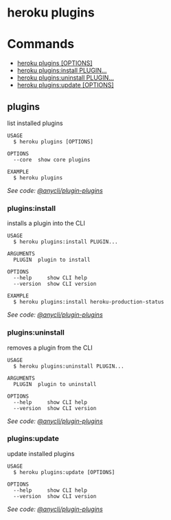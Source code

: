 heroku plugins
==============


# Commands

* [heroku plugins [OPTIONS]](#plugins)
* [heroku plugins:install PLUGIN...](#pluginsinstall)
* [heroku plugins:uninstall PLUGIN...](#pluginsuninstall)
* [heroku plugins:update [OPTIONS]](#pluginsupdate)
## plugins

list installed plugins

```
USAGE
  $ heroku plugins [OPTIONS]

OPTIONS
  --core  show core plugins

EXAMPLE
  $ heroku plugins
```

_See code: [@anycli/plugin-plugins](https://github.com/anycli/plugin-plugins/blob/v0.2.14/src/commands/plugins/index.ts)_

### plugins:install

installs a plugin into the CLI

```
USAGE
  $ heroku plugins:install PLUGIN...

ARGUMENTS
  PLUGIN  plugin to install

OPTIONS
  --help     show CLI help
  --version  show CLI version

EXAMPLE
  $ heroku plugins:install heroku-production-status
```

_See code: [@anycli/plugin-plugins](https://github.com/anycli/plugin-plugins/blob/v0.2.14/src/commands/plugins/install.ts)_

### plugins:uninstall

removes a plugin from the CLI

```
USAGE
  $ heroku plugins:uninstall PLUGIN...

ARGUMENTS
  PLUGIN  plugin to uninstall

OPTIONS
  --help     show CLI help
  --version  show CLI version
```

_See code: [@anycli/plugin-plugins](https://github.com/anycli/plugin-plugins/blob/v0.2.14/src/commands/plugins/uninstall.ts)_

### plugins:update

update installed plugins

```
USAGE
  $ heroku plugins:update [OPTIONS]

OPTIONS
  --help     show CLI help
  --version  show CLI version
```

_See code: [@anycli/plugin-plugins](https://github.com/anycli/plugin-plugins/blob/v0.2.14/src/commands/plugins/update.ts)_
